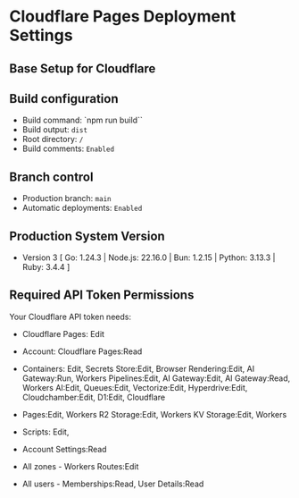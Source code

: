 # Cloudflare Pages Deployment Settings

## Base Setup for Cloudflare

## Build configuration
- Build command: `npm run build``
- Build output: `dist`
- Root directory: `/`
- Build comments: `Enabled`

## Branch control
- Production branch: `main`
- Automatic deployments: `Enabled`

## Production System Version

- Version 3
[ Go: 1.24.3 | Node.js: 22.16.0 | Bun: 1.2.15 | Python: 3.13.3 | Ruby: 3.4.4 ] 

## Required API Token Permissions

Your Cloudflare API token needs:
- Cloudflare Pages: Edit
- Account: Cloudflare Pages:Read

- Containers: Edit, Secrets Store:Edit, Browser Rendering:Edit, AI Gateway:Run, Workers Pipelines:Edit, AI Gateway:Edit, AI Gateway:Read, Workers AI:Edit, Queues:Edit, Vectorize:Edit, Hyperdrive:Edit, Cloudchamber:Edit, D1:Edit, Cloudflare 

- Pages:Edit, Workers R2 Storage:Edit, Workers KV Storage:Edit, Workers 

- Scripts: Edit, 
- Account Settings:Read
- All zones - Workers Routes:Edit
- All users - Memberships:Read, User Details:Read


